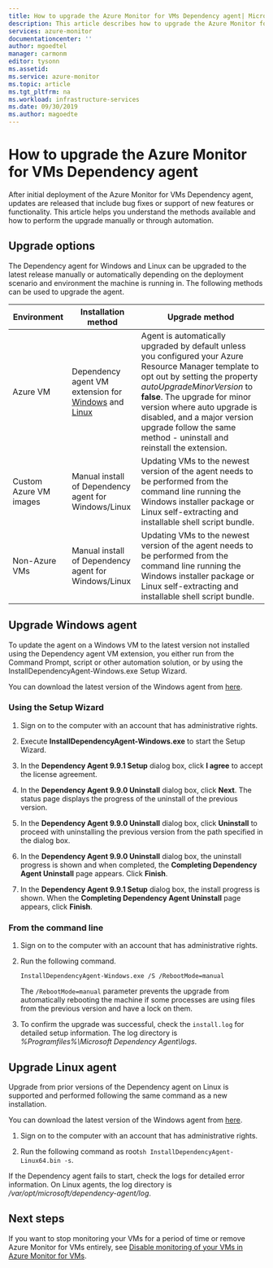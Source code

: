 ```yaml
---
title: How to upgrade the Azure Monitor for VMs Dependency agent| Microsoft Docs
description: This article describes how to upgrade the Azure Monitor for VMs Dependency agent using command-line, setup wizard, and other methods.
services: azure-monitor
documentationcenter: ''
author: mgoedtel
manager: carmonm
editor: tysonn
ms.assetid: 
ms.service: azure-monitor
ms.topic: article
ms.tgt_pltfrm: na
ms.workload: infrastructure-services
ms.date: 09/30/2019
ms.author: magoedte
---
```


# How to upgrade the Azure Monitor for VMs Dependency agent

After initial deployment of the Azure Monitor for VMs Dependency agent, updates are released that include bug fixes or support of new features or functionality.  This article helps you understand the methods available and how to perform the upgrade manually or through automation.

## Upgrade options 

The Dependency agent for Windows and Linux can be upgraded to the latest release manually or automatically depending on the deployment scenario and environment the machine is running in. The following methods can be used to upgrade the agent.

|Environment |Installation method |Upgrade method |
|------------|--------------------|---------------|
|Azure VM | Dependency agent VM extension for [Windows](../../virtual-machines/extensions/agent-dependency-windows.md) and [Linux](../../virtual-machines/extensions/agent-dependency-linux.md) | Agent is automatically upgraded by default unless you configured your Azure Resource Manager template to opt out by setting the property *autoUpgradeMinorVersion* to **false**. The upgrade for minor version where auto upgrade is disabled, and a major version upgrade follow the same method - uninstall and reinstall the extension. |
| Custom Azure VM images | Manual install of Dependency agent for Windows/Linux | Updating VMs to the newest version of the agent needs to be performed from the command line running the Windows installer package or Linux self-extracting and installable shell script bundle.|
| Non-Azure VMs | Manual install of Dependency agent for Windows/Linux | Updating VMs to the newest version of the agent needs to be performed from the command line running the Windows installer package or Linux self-extracting and installable shell script bundle. |

## Upgrade Windows agent 

To update the agent on a Windows VM to the latest version not installed using the Dependency agent VM extension, you either run from the Command Prompt, script or other automation solution, or by using the InstallDependencyAgent-Windows.exe Setup Wizard.  

You can download the latest version of the Windows agent from [here](https://aka.ms/dependencyagentwindows).

### Using the Setup Wizard

1. Sign on to the computer with an account that has administrative rights.

2. Execute **InstallDependencyAgent-Windows.exe** to start the Setup Wizard.

3. In the **Dependency Agent 9.9.1 Setup** dialog box, click **I agree** to accept the license agreement.

5. In the **Dependency Agent 9.9.0 Uninstall** dialog box, click **Next**. The status page displays the progress of the uninstall of the previous version.

6. In the **Dependency Agent 9.9.0 Uninstall** dialog box, click **Uninstall** to proceed with uninstalling the previous version from the path specified in the dialog box. 

7. In the **Dependency Agent 9.9.0 Uninstall** dialog box, the uninstall progress is shown and when completed, the **Completing Dependency Agent Uninstall** page appears. Click **Finish**.

8. In the **Dependency Agent 9.9.1 Setup** dialog box, the install progress is shown. When the **Completing Dependency Agent Uninstall** page appears, click **Finish**. 

### From the command line

1. Sign on to the computer with an account that has administrative rights.

2. Run the following command.

    ```dos
    InstallDependencyAgent-Windows.exe /S /RebootMode=manual
    ```

    The `/RebootMode=manual` parameter prevents the upgrade from automatically rebooting the machine if some processes are using files from the previous version and have a lock on them. 

3. To confirm the upgrade was successful, check the `install.log` for detailed setup information. The log directory is *%Programfiles%\Microsoft Dependency Agent\logs*.

## Upgrade Linux agent 

Upgrade from prior versions of the Dependency agent on Linux is supported and performed following the same command as a new installation.

You can download the latest version of the Windows agent from [here](https://aka.ms/dependencyagentlinux).

1. Sign on to the computer with an account that has administrative rights.

2. Run the following command as root`sh InstallDependencyAgent-Linux64.bin -s`. 

If the Dependency agent fails to start, check the logs for detailed error information. On Linux agents, the log directory is */var/opt/microsoft/dependency-agent/log*. 

## Next steps

If you want to stop monitoring your VMs for a period of time or remove Azure Monitor for VMs entirely, see [Disable monitoring of your VMs in Azure Monitor for VMs](vminsights-optout.md).
